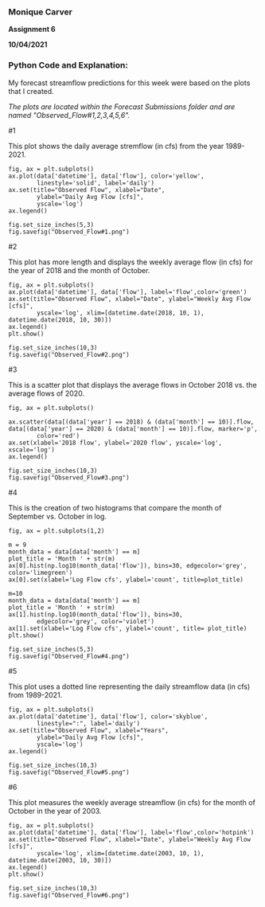 ### **Monique Carver**
**Assignment 6**

**10/04/2021**

### **Python Code and Explanation:**

My forecast streamflow predictions for this week were based on the plots that I created. 

*The plots are located within the Forecast Submissions folder and are named "Observed_Flow#1,2,3,4,5,6".*

#1 

This plot shows the daily average stremflow (in cfs) from the year 1989-2021.

    fig, ax = plt.subplots()
    ax.plot(data['datetime'], data['flow'], color='yellow',
            linestyle='solid', label='daily')
    ax.set(title="Observed Flow", xlabel="Date", 
            ylabel="Daily Avg Flow [cfs]",
            yscale='log')
    ax.legend()

    fig.set_size_inches(5,3)
    fig.savefig("Observed_Flow#1.png")


#2

This plot has more length and displays the weekly average flow (in cfs) for the year of 2018 and the month of October.

    fig, ax = plt.subplots()
    ax.plot(data['datetime'], data['flow'], label='flow',color='green')
    ax.set(title="Observed Flow", xlabel="Date", ylabel="Weekly Avg Flow [cfs]",
            yscale='log', xlim=[datetime.date(2018, 10, 1), datetime.date(2018, 10, 30)])
    ax.legend()
    plt.show()

    fig.set_size_inches(10,3)
    fig.savefig("Observed_Flow#2.png")

#3

This is a scatter plot that displays the average flows in October 2018 vs. the average flows of 2020.

    fig, ax = plt.subplots()

    ax.scatter(data[(data['year'] == 2018) & (data['month'] == 10)].flow,  data[(data['year'] == 2020) & (data['month'] == 10)].flow, marker='p',
            color='red')
    ax.set(xlabel='2018 flow', ylabel='2020 flow', yscale='log', xscale='log')
    ax.legend()

    fig.set_size_inches(10,3)
    fig.savefig("Observed_Flow#3.png")


#4

This is the creation of two histograms that compare the month of September vs. October in log. 

    fig, ax = plt.subplots(1,2)

    m = 9
    month_data = data[data['month'] == m]
    plot_title = 'Month ' + str(m)
    ax[0].hist(np.log10(month_data['flow']), bins=30, edgecolor='grey', color='limegreen')
    ax[0].set(xlabel='Log Flow cfs', ylabel='count', title=plot_title)

    m=10
    month_data = data[data['month'] == m]
    plot_title = 'Month ' + str(m)
    ax[1].hist(np.log10(month_data['flow']), bins=30,
            edgecolor='grey', color='violet')
    ax[1].set(xlabel='Log Flow cfs', ylabel='count', title= plot_title)
    plt.show()

    fig.set_size_inches(5,3)
    fig.savefig("Observed_Flow#4.png")

#5

This plot uses a dotted line representing the daily streamflow data (in cfs) from 1989-2021.

    fig, ax = plt.subplots()
    ax.plot(data['datetime'], data['flow'], color='skyblue',
            linestyle=":", label='daily')
    ax.set(title="Observed Flow", xlabel="Years", 
            ylabel="Daily Avg Flow [cfs]",
            yscale='log')
    ax.legend()

    fig.set_size_inches(10,3)
    fig.savefig("Observed_Flow#5.png")


#6

This plot measures the weekly average streamflow (in cfs) for the month of October in the year of 2003.

    fig, ax = plt.subplots()
    ax.plot(data['datetime'], data['flow'], label='flow',color='hotpink')
    ax.set(title="Observed Flow", xlabel="Date", ylabel="Weekly Avg Flow [cfs]",
            yscale='log', xlim=[datetime.date(2003, 10, 1), datetime.date(2003, 10, 30)])
    ax.legend()
    plt.show()

    fig.set_size_inches(10,3)
    fig.savefig("Observed_Flow#6.png")